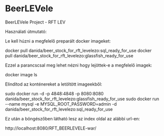 # BeerLEVele
BeerLEVele Project - RFT LEV

Használati útmutató:

Le kell húzni a megfelelő preparált docker imageket:

docker pull danida/beer_stock_for_rft_levelezo:sql_ready_for_use
docker pull danida/beer_stock_for_rft_levelezo:glassfish_ready_for_use

Ezzel a parancscsal meg lehet nézni hogy lejöttek-e a megfelelő imagek:

docker image ls

Elindítod az konténereket a letöltött imageekből:

sudo docker run -d -p 4848:4848 -p 8080:8080 danida/beer_stock_for_rft_levelezo:glassfish_ready_for_use
sudo docker run --name mysql -e MYSQL_ROOT_PASSWORD=admin -d danida/beer_stock_for_rft_levelezo:sql_ready_for_use

Ez után a böngészőben látható lesz az index oldal az alábbi url-en:

http://localhost:8080/RFT_BEERLEVELE-war/ 
